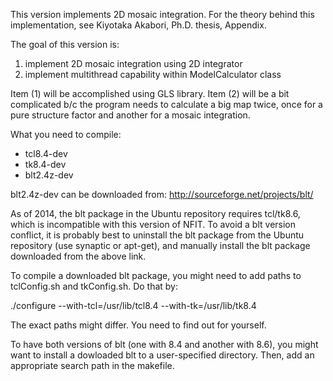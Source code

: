 This version implements 2D mosaic integration.
For the theory behind this implementation, see
Kiyotaka Akabori, Ph.D. thesis, Appendix.

The goal of this version is:
1) implement 2D mosaic integration using 2D integrator
2) implement multithread capability within ModelCalculator class

Item (1) will be accomplished using GLS library.
Item (2) will be a bit complicated b/c the program
needs to calculate a big map twice, once for a pure
structure factor and another for a mosaic integration.

What you need to compile:
- tcl8.4-dev
- tk8.4-dev
- blt2.4z-dev

blt2.4z-dev can be downloaded from: http://sourceforge.net/projects/blt/

As of 2014, the blt package in the Ubuntu repository requires tcl/tk8.6, 
which is incompatible
with this version of NFIT. To avoid a blt version conflict, it is probably 
best to uninstall the blt package from the Ubuntu repository (use synaptic
or apt-get), and manually install the blt package downloaded from the above link.

To compile a downloaded blt package, you might need to add paths to 
tclConfig.sh and tkConfig.sh. Do that by:

./configure --with-tcl=/usr/lib/tcl8.4 --with-tk=/usr/lib/tk8.4

The exact paths might differ. You need to find out for yourself. 

To have both versions of blt (one with 8.4 and another with 8.6), 
you might want to install a dowloaded blt to a user-specified directory. 
Then, add an appropriate search path in the makefile.
